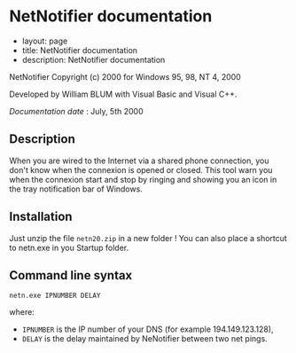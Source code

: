NetNotifier documentation
=========================

 - layout: page
 - title: NetNotifier documentation
 - description: NetNotifier documentation

NetNotifier Copyright (c) 2000 for Windows 95, 98, NT 4, 2000

Developed by William BLUM with Visual Basic and Visual C++.

*Documentation date* : July, 5th 2000

Description
-----------

When you are wired to the Internet via a shared phone connection, you don't know when the connexion is opened or closed. This tool warn you when the connexion start and stop by ringing and showing you an icon in the tray notification bar of Windows.

Installation
------------

Just unzip the file `netn20.zip` in a new folder ! You can also place a shortcut to netn.exe in you Startup folder.

Command line syntax
-------------------

    netn.exe IPNUMBER DELAY

where:

* `IPNUMBER` is the IP number of your DNS (for example 194.149.123.128),
* `DELAY` is the delay maintained by NeNotifier between two net pings.


